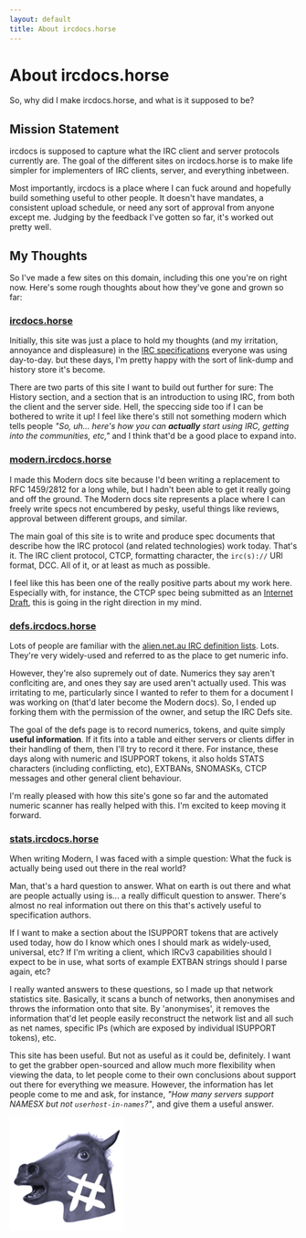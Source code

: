 ```yaml
---
layout: default
title: About ircdocs.horse
---
```


<h1 id="logo">
	About
	<subtitle>
		ircdocs.horse
	</subtitle>
</h1>

So, why did I make ircdocs.horse, and what is it supposed to be?


## Mission Statement

ircdocs is supposed to capture what the IRC client and server protocols currently are. The goal of the different sites on ircdocs.horse is to make life simpler for implementers of IRC clients, server, and everything inbetween.

Most importantly, ircdocs is a place where I can fuck around and hopefully build something useful to other people. It doesn't have mandates, a consistent upload schedule, or need any sort of approval from anyone except me. Judging by the feedback I've gotten so far, it's worked out pretty well.


## My Thoughts

So I've made a few sites on this domain, including this one you're on right now. Here's some rough thoughts about how they've gone and grown so far:


### [ircdocs.horse](https://ircdocs.horse/)

Initially, this site was just a place to hold my thoughts (and my irritation, annoyance and displeasure) in the [IRC specifications](https://ircdocs.horse/specs/) everyone was using day-to-day. but these days, I'm pretty happy with the sort of link-dump and history store it's become.

There are two parts of this site I want to build out further for sure: The History section, and a section that is an introduction to using IRC, from both the client and the server side. Hell, the speccing side too if I can be bothered to write it up! I feel like there's still not something modern which tells people _"So, uh... here's how you can **actually** start using IRC, getting into the communities, etc,"_ and I think that'd be a good place to expand into.


### [modern.ircdocs.horse](https://modern.ircdocs.horse/)

I made this Modern docs site because I'd been writing a replacement to RFC 1459/2812 for a long while, but I hadn't been able to get it really going and off the ground. The Modern docs site represents a place where I can freely write specs not encumbered by pesky, useful things like reviews, approval between different groups, and similar.

The main goal of this site is to write and produce spec documents that describe how the IRC protocol (and related technologies) work today. That's it. The IRC client protocol, CTCP, formatting character, the `irc(s)://` URl format, DCC. All of it, or at least as much as possible.

I feel like this has been one of the really positive parts about my work here. Especially with, for instance, the CTCP spec being submitted as an [Internet Draft](https://tools.ietf.org/html/draft-oakley-irc-ctcp-01), this is going in the right direction in my mind.


### [defs.ircdocs.horse](https://defs.ircdocs.horse/)

Lots of people are familiar with the [alien.net.au IRC definition lists](https://www.alien.net.au/irc/). Lots. They're very widely-used and referred to as the place to get numeric info.

However, they're also supremely out of date. Numerics they say aren't conflciting are, and ones they say are used aren't actually used. This was irritating to me, particularly since I wanted to refer to them for a document I was working on (that'd later become the Modern docs). So, I ended up forking them with the permission of the owner, and setup the IRC Defs site.

The goal of the defs page is to record numerics, tokens, and quite simply **useful information**. If it fits into a table and either servers or clients differ in their handling of them, then I'll try to record it there. For instance, these days along with numeric and ISUPPORT tokens, it also holds STATS characters (including conflicting, etc), EXTBANs, SNOMASKs, CTCP messages and other general client behaviour.

I'm really pleased with how this site's gone so far and the automated numeric scanner has really helped with this. I'm excited to keep moving it forward.


### [stats.ircdocs.horse](https://stats.ircdocs.horse/)

When writing Modern, I was faced with a simple question: What the fuck is actually being used out there in the real world?

Man, that's a hard question to answer. What on earth is out there and what are people actually using is... a really difficult question to answer. There's almost no real information out there on this that's actively useful to specification authors.

If I want to make a section about the ISUPPORT tokens that are actively used today, how do I know which ones I should mark as widely-used, universal, etc? If I'm writing a client, which IRCv3 capabilities should I expect to be in use, what sorts of example EXTBAN strings should I parse again, etc?

I really wanted answers to these questions, so I made up that network statistics site. Basically, it scans a bunch of networks, then anonymises and throws the information onto that site. By 'anonymises', it removes the information that'd let people easily reconstruct the network list and all such as net names, specific IPs (which are exposed by individual ISUPPORT tokens), etc.

This site has been useful. But not as useful as it could be, definitely. I want to get the grabber open-sourced and allow much more flexibility when viewing the data, to let people come to their own conclusions about support out there for everything we measure. However, the information has let people come to me and ask, for instance, _"How many servers support NAMESX but not `userhost-in-names`?"_, and give them a useful answer.


<img src="img/logo-compressed.png" title="ircdocs.horse" alt="ircdocs.horse logo" class="img-block" />
